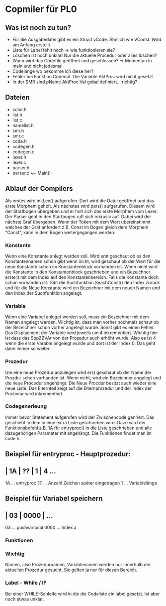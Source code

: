 # Copmiler für PL0

## Was ist noch zu tun?

* Für die Ausgabedatei gibt es ein Struct vCode. Ähnlich wie VConst. Wird am Anfang erstellt.
* Liste für Label fehlt noch -> wie funktionieren sie?
* Löschen ist noch unklar! Nur die aktuelle Procedur oder alles löschen?
* Wann wird das Codefile geöffnet und geschlossen? -> Momentan in main und nicht jedesmal
* Codelänge wo bekomme ich diese her?
* Fehler bei Funktion Codeout. Die Variable AktProc wird nicht gesetzt
* In der SMR sind pName AktProc Val gobal definiert... richtig?

## Dateien

* color.h
* list.h
* list.c
* namelist.h
* smr.h
* smr.c
* code.h
* codegen.h
* codegen.c
* lexer.h
* lexer.c
* parser.h
* parser.c <-- Main()


## Ablauf der Compilers

Als erstes wird initLex() aufgerufen. Dort wird die Datei geöffnet und das
erste Morphem geholt. Als nächstes wird pars() aufgerufen. Diesem wird
der Startbogen übergeben und er holt sich das erste Morphem vom Lexer.
Der Parser geht in den Startbogen ruft sich rekrusiv auf. Dabei wird der
nächste Graf übergeben. Wenn der Token mit dem Wort übereinstimmt 
welches der Graf anfordert z.B. Const im Bogen gleich dem Morphem 
"Const", kann in dem Bogen weitergegangen werden.

### Konstante

Wenn eine Konstante anlegt werden soll. Wird erst geschaut ob es den
Konstantennamen schon gibt wenn nicht, wird geschaut ob der Wert für die 
neue Konstante schon im Konstantenblock vorhanden ist. Wenn nicht wird 
die Konstante in den Konstantenblock geschrieben und ein Bezeichner 
erstellt mit dem Index auf den Konstantenbereich. Falls die Konstante 
doch schon vorhanden ist. Gibt die Suchfunktion SeachConst() den Index
zurück und für die Neue Konstante wird ein Bezeichner mit dem neuen 
Namen und den Index der Suchfunktion angelegt. 

### Variable

Wenn eine Variabel anleget werden soll, muss ein Bezeichner mit dem 
Namen angelegt werden. Wichtig ist, dass man vorher nochmals schaut ob 
der Bezeichner schon vorher angelegt wurde. Sonst gibt es einen Fehler.
Das Displacment der Variable wird jeweils um 4 inkrementiert. Wichtig 
hier ist dass das SppZZVAr von der Prozedur auch erhöht wurde. Also es
ist 4 wenn die erste Varable angelegt wurde und dort ist der Index 0. 
Das geht dann immer so weiter.

### Prozedur

Um eine neue Prozedur anzulegen wird erst geschaut ob der Name der 
Prozdur schon vorhanden ist. Wenn nicht, wird ein Bezeichner angelegt
und die neue Procedur angehängt. Die Neue Procdur besitzt auch wieder 
eine neue Liste. Das Elternteil zeigt auf die Elternprozedur und der 
Index der Prozedur wird inkrementiert. 

### Codegenerieung

Immer bevor Statement aufgerufen wird der Zwischencode genriert. Das 
geschieht in dem in eine extra Liste geschrieben wird. Dazu wird der 
Funktionsbefehl z.B. 1A für entryproc() in die Liste geschrieben und 
alle dazugehörigen Parameter mit angehängt. Die Funktionen findet man 
im code.h

Beispiel für entryproc - Hauptprozedur:
---------------------
| 1A | ?? | 1 | 4 ...
---------------------

1A ... entryproc
?? ... Anzahl Zeichen später eingetragen
 1 ... Variablelänge

Beispiel für Variabel speichern
----------------
| 03 | 0000 | ...
----------------

03 ... pushvarlocal
0000 ... Index a

### Funktionen


### Wichtig

Namen, also Prozedurnamen, Variablenamen werden nur innerhalb der aktuellen Prozedur gesucht. Sie gelten ja
nur für diesen Bereich.  

### Label - While / IF
Bei einer WHILE-Schleife wird in die die Codeliste ein label gesetzt. 
Ist aber noch etwas unklar. 

























